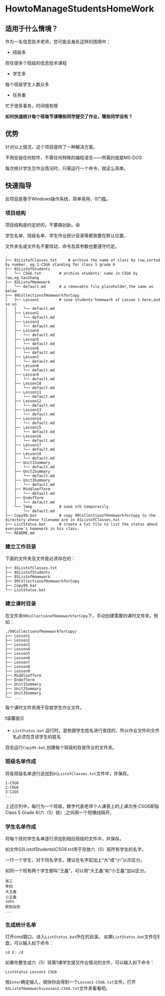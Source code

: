 # HowtoManageStudentsHomeWork

## 适用于什么情境？
作为一名信息技术老师，您可能会身处这样的困境中：

- 班级多

担任很多个班级的信息技术课程
- 学生多

每个班级学生人数众多
- 任务重

忙于很多事务，时间很有限

**如何快速统计每个班每节课哪些同学提交了作业，哪些同学没有？**
## 优势
针对以上情况，这个项目提供了一种解决方案。

不用安装任何软件，不需任何特殊的编程语言——所需的就是MS-DOS

每次统计学生交作业情况时，只需运行一个命令，就这么简单。
## 快速指导
此项目是基于Windows操作系统，简单易用，0门槛。 
### 项目结构
项目结构是约定好的，不要搞创新。:smile:

学生名单、班级名单、学生作业统计目录等都放要在默认位置，

文件夹名或文件名不要改动，命令及其参数也要遵守约定。
```
.
├── 01ListofClasses.txt		# archive the name of class by row,sorted by number. eg.1-C5G6 standing for class 5 grade 6
├── 02ListofStudents
│   └── C5G6.txt		# archive students' name in C5G6 by row,eg.SanZhang
├── 03ListofHomework
│   └── default.md		# a removable file placeholder,the same as below
├── 99CollectionofHomeworkforCopy
│   ├── Lesson1			# save students'homework of Lesson 1 here,and so on
│   │   └── default.md
│   ├── Lesson2
│   │   └── default.md
│   ├── Lesson3
│   │   └── default.md
│   ├── Lesson4
│   │   └── default.md
│   ├── Lesson5
│   │   └── default.md
│   ├── Lesson6
│   │   └── default.md
│   ├── Lesson7
│   │   └── default.md
│   ├── Lesson8
│   │   └── default.md
│   ├── Lesson9
│   │   └── default.md
│   ├── Lesson10	
│   │   └── default.md
│   ├── Lesson11
│   │   └── default.md
│   ├── Lesson12
│   │   └── default.md
│   ├── Lesson13
│   │   └── default.md
│   ├── Lesson14
│   │   └── default.md
│   ├── Lesson15
│   │   └── default.md
│   ├── Lesson16
│   │   └── default.md
│   ├── Lesson17
│   │   └── default.md
│   ├── Lesson18
│   │   └── default.md
│   ├── Unit1Summary
│   │   └── default.md
│   ├── Unit2Summary
│   │   └── default.md
│   ├── Unit3Summary
│   │   └── default.md
│   ├── MiddleofTerm
│   │   └── default.md
│   ├── EndofTerm
│   │   └── default.md
│   └── Temp			# save sth temporarily
│       └── default.md
├── Copy99.bat			# copy 99CollectionofHomeworkforCopy to the directory whose filename are in 01ListofClasses.txt
├── ListStatus.bat		# create a txt file to list the status about everyone's homework in his class.
└── README.md
```
### 建立工作目录
下面的文件夹及文件是必须存在的：
```
├── 01ListofClasses.txt
├── 02ListofStudents
├── 03ListofHomework
├── 99CollectionofHomeworkforCopy
├── Copy99.bat
└── ListStatus.bat
```
### 建立课时目录
在文件夹`99CollectionofHomeworkforCopy`下，手动创建需要的课时文件夹，例如：
```
./99CollectionofHomeworkforCopy/
├── Lesson1
├── Lesson2
├── Lesson3
├── Lesson4
├── Lesson5
├── Lesson6
├── Lesson7
├── Lesson8
├── Lesson9
├── MiddleofTerm
├── EndofTerm
├── Unit1Summary
├── Unit2Summary
├── Unit3Summary
└── ...
```
每个课时文件夹用于存放学生作业文件。

:heavy_exclamation_mark:温馨提示
- `ListStatus.bat` 运行时，是依据学生姓名进行查找的，所以作业文件的文件名必须包含该学生的姓名

双击运行`Copy99.bat`,创建每个班级的存放作业的文件夹。

### 班级名单作成
将各班级名单逐行追加到`01ListofClasses.txt`文件中，并保存。

```
1-C5G6
2-C6G6
3-C2G5
...
```
上述示列中，每行为一个班级，数字代表老师个人课表上的上课次序;C5G6即指Class 5 Grade 6(六（5）班）;之间用一个短横线隔开。
### 学生名单作成
将每个班的学生名单逐行添加到相应班级的文件中，并保存。

如文件02ListofStudents\C5G6.txt用于存放六（5）班所有学生的名字。

一行一个学生，对于同名学生，建议在名字前加上“大”或“小”以示区分。

如同一个班有两个学生都叫“王鑫”，可以用“大王鑫”和“小王鑫”加以区分。

```
张三
李四
大王鑫
小王鑫
John
欧阳汝阳
...
```
### 生成统计名单
打开cmd窗口，进入`ListStatus.bat`所在的目录。
如果`ListStatus.bat`文件在E盘，可以输入如下命令：
```
cd E: /d
```
如果你要生成六（5）班第1课学生提交作业情况的文件，可以输入如下命令：
```
ListStatus Lesson1 C5G6
```
按`Enter`确定输入，很快你会得到一个`Lesson1-C5G6.txt`文件。打开`03ListofHomework\Lesson1-C5G6.txt`文件夹看看吧。
